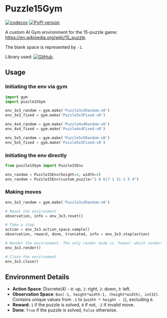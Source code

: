 # Puzzle15Gym

[![codecov](https://codecov.io/gh/EvalVis/Puzzle15Gym/branch/main/graph/badge.svg)](https://codecov.io/gh/EvalVis/Puzzle15Gym)
[![PyPI version](https://badge.fury.io/py/puzzle15Gym.svg)](https://pypi.org/project/puzzle15Gym/)

A custom AI Gym environment for the 15-puzzle game: https://en.wikipedia.org/wiki/15_puzzle.

The blank space is represented by `-1`.

Library used: [![GitHub](https://img.shields.io/badge/GitHub-EvalVis/Puzzle15-black?style=flat&logo=github)](https://github.com/EvalVis/Puzzle15).

## Usage

### Initiating the env via gym

```python
import gym
import puzzle15Gym

env_3x3_random = gym.make('Puzzle3x3Random-v0')
env_3x3_fixed = gym.make('Puzzle3x3Fixed-v0')

env_4x4_random = gym.make('Puzzle4x4Random-v0')
env_4x4_fixed = gym.make('Puzzle4x4Fixed-v0')

env_5x5_random = gym.make('Puzzle5x5Random-v0')
env_5x5_fixed = gym.make('Puzzle5x5Fixed-v0')
```

### Initiating the env directly

```python
from puzzle15Gym import Puzzle15Env

env_random = Puzzle15Env(height=4, width=4)
env_random = Puzzle15Env(custom_puzzle="2 8 6|7 1 3|-1 5 4")
```

### Making moves

```python
env_3x3_random = gym.make('Puzzle3x3Random-v0')

# Reset the environment
observation, info = env_3x3.reset()

# Take a step
action = env_3x3.action_space.sample()
observation, reward, done, truncated, info = env_3x3.step(action)

# Render the environment. The only render mode is 'human' which renders visual output.
env_3x3.render()

# Close the environment
env_3x3.close()
```

## Environment Details

- **Action Space**: Discrete(4) - `0`: up, `1`: right, `2`: down, `3`: left.
- **Observation Space**: `Box(-1, height*width-1, (height*width), int32)`.
Contains unique values from `-1` to (`width * height - 1`), excluding `0`.
- **Reward**: `1` if the puzzle is solved, `0` if not, `-2` if invalid move.
- **Done**: `True` if the puzzle is solved, `False` otherwise.